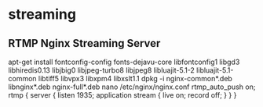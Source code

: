 # streaming
RTMP Nginx Streaming Server
------------------------------
apt-get install fontconfig-config fonts-dejavu-core libfontconfig1 libgd3 libhiredis0.13 libjbig0 libjpeg-turbo8 libjpeg8 libluajit-5.1-2 libluajit-5.1-common libtiff5 libvpx3 libxpm4 libxslt1.1
dpkg -i nginx-common*.deb libnginx*.deb nginx-full*.deb
nano /etc/nginx/nginx.conf
rtmp_auto_push on;
 rtmp {
  server {
  listen 1935;
  application stream {
   live on;
   record off;
   }
  }
 }
